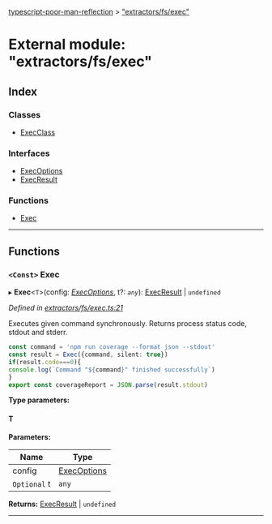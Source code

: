 [typescript-poor-man-reflection](../README.md) > ["extractors/fs/exec"](../modules/_extractors_fs_exec_.md)

# External module: "extractors/fs/exec"

## Index

### Classes

* [ExecClass](../classes/_extractors_fs_exec_.execclass.md)

### Interfaces

* [ExecOptions](../interfaces/_extractors_fs_exec_.execoptions.md)
* [ExecResult](../interfaces/_extractors_fs_exec_.execresult.md)

### Functions

* [Exec](_extractors_fs_exec_.md#exec)

---

## Functions

<a id="exec"></a>

### `<Const>` Exec

▸ **Exec**<`T`>(config: *[ExecOptions](../interfaces/_extractors_fs_exec_.execoptions.md)*, t?: *`any`*): [ExecResult](../interfaces/_extractors_fs_exec_.execresult.md) \| `undefined`

*Defined in [extractors/fs/exec.ts:21](https://github.com/cancerberoSgx/typescript-poor-man-reflection/blob/8e8f86f/src/extractors/fs/exec.ts#L21)*

Executes given command synchronously. Returns process status code, stdout and stderr.

```ts
const command = 'npm run coverage --format json --stdout'
const result = Exec({command, silent: true})
if(result.code===0){
console.log(`Command "${command}" finished successfully`)
}
export const coverageReport = JSON.parse(result.stdout)
```

**Type parameters:**

#### T 
**Parameters:**

| Name | Type |
| ------ | ------ |
| config | [ExecOptions](../interfaces/_extractors_fs_exec_.execoptions.md) |
| `Optional` t | `any` |

**Returns:** [ExecResult](../interfaces/_extractors_fs_exec_.execresult.md) \| `undefined`

___


